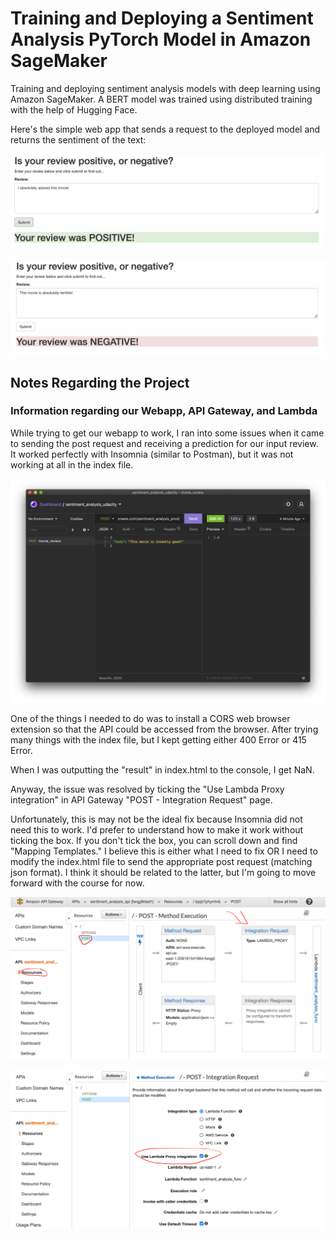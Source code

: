 # Training and Deploying a Sentiment Analysis PyTorch Model in Amazon SageMaker

Training and deploying sentiment analysis models with deep learning using Amazon SageMaker. A BERT model was trained using distributed training with the help of Hugging Face.

Here's the simple web app that sends a request to the deployed model and returns the sentiment of the text:

![Positive](./imgs/webapp-positive.png)

![Negative](./imgs/webapp-negative.png)

## Notes Regarding the Project

### Information regarding our Webapp, API Gateway, and Lambda

While trying to get our webapp to work, I ran into some issues when it came to sending the post request and receiving a prediction for our input review. It worked perfectly with Insomnia (similar to Postman), but it was not working at all in the index file.

![Insomnia](./imgs/insomnia_test.png)

One of the things I needed to do was to install a CORS web browser extension so that the API could be accessed from the browser. After trying many things with the index file, but I kept getting either 400 Error or 415 Error.

When I was outputting the "result" in index.html to the console, I get NaN.

Anyway, the issue was resolved by ticking the "Use Lambda Proxy integration" in API Gateway "POST - Integration Request" page.

Unfortunately, this is may not be the ideal fix because Insomnia did not need this to work. I'd prefer to understand how to make it work without ticking the box. If you don't tick the box, you can scroll down and find "Mapping Templates." I believe this is either what I need to fix OR I need to modify the index.html file to send the appropriate post request (matching json format). I think it should be related to the latter, but I'm going to move forward with the course for now.

![post_method](./imgs/api_gateway_post_method_execution.png)

![post_method](./imgs/api_gateway_post_integration_request.png)